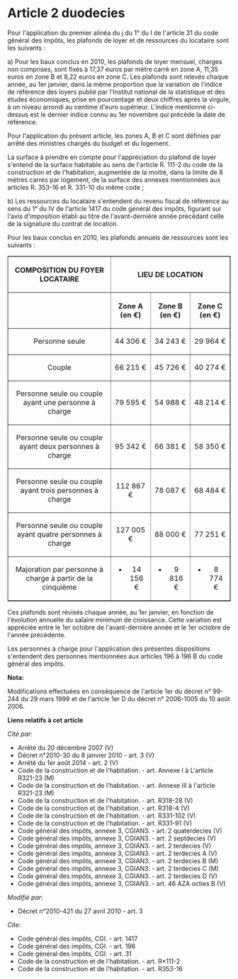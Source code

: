 # Article 2 duodecies

Pour l'application du premier alinéa du j du 1° du I de l'article 31 du code général des impôts, les plafonds de loyer et de
ressources du locataire sont les suivants : 

a) Pour les baux conclus en 2010, les plafonds de loyer mensuel, charges non comprises, sont fixés à 17,37 euros par mètre
carré en zone A, 11,35 euros en zone B et 8,22 euros en zone C. Les plafonds sont relevés chaque année, au 1er janvier, dans
la même proportion que la variation de l'indice de référence des loyers publié par l'Institut national de la statistique et
des études économiques, prise en pourcentage et deux chiffres après la virgule, à un niveau arrondi au centime d'euro
supérieur. L'indice mentionné ci-dessus est le dernier indice connu au 1er novembre qui précède la date de référence. 

Pour l'application du présent article, les zones A, B et C sont définies par arrêté des ministres chargés du budget et du
logement. 

La surface à prendre en compte pour l'appréciation du plafond de loyer s'entend de la surface habitable au sens de l'article
R. 111-2 du code de la construction et de l'habitation, augmentée de la moitié, dans la limite de 8 mètres carrés par
logement, de la surface des annexes mentionnées aux articles R. 353-16 et R. 331-10 du même code ; 

b) Les ressources du locataire s'entendent du revenu fiscal de référence au sens du 1° du IV de l'article 1417 du code
général des impôts, figurant sur l'avis d'imposition établi au titre de l'avant-dernière année précédant celle de la
signature du contrat de location. 

Pour les baux conclus en 2010, les plafonds annuels de ressources sont les suivants : 

<table border="1">
  <tbody>
    <tr>
      <th>

COMPOSITION DU FOYER LOCATAIRE

</th>
      <th colspan="3">

LIEU DE LOCATION

</th>
    </tr>
    <tr>
      <th>
      </th><th>

Zone A (en €)

</th>
      <th>

Zone B (en €)

</th>
      <th>

Zone C (en €)

</th>
    </tr>
    <tr>
      <td align="center">

Personne seule

</td>
      <td align="center">

44 306 €

</td>
      <td align="center">

34 243 €

</td>
      <td align="center">

29 964 €

</td>
    </tr>
    <tr>
      <td align="center">

Couple

</td>
      <td align="center">

66 215 €

</td>
      <td align="center">

45 726 €

</td>
      <td align="center">

40 274 €

</td>
    </tr>
    <tr>
      <td align="center">

Personne seule ou couple ayant une personne à charge

</td>
      <td align="center">

79 595 €

</td>
      <td align="center">

54 988 €

</td>
      <td align="center">

48 214 €

</td>
    </tr>
    <tr>
      <td align="center">

Personne seule ou couple ayant deux personnes à charge

</td>
      <td align="center">

95 342 €

</td>
      <td align="center">

66 381 €

</td>
      <td align="center">

58 350 €

</td>
    </tr>
    <tr>
      <td align="center">

Personne seule ou couple ayant trois personnes à charge

</td>
      <td align="center">

112 867 €

</td>
      <td align="center">

78 087 €

</td>
      <td align="center">

68 484 €

</td>
    </tr>
    <tr>
      <td align="center">

Personne seule ou couple ayant quatre personnes à charge

</td>
      <td align="center">

127 005 €

</td>
      <td align="center">

88 000 €

</td>
      <td align="center">

77 251 €

</td>
    </tr>
    <tr>
      <td align="center">

Majoration par personne à charge à partir de la cinquième

</td>
      <td align="center">

+ 14 156 €

</td>
      <td align="center">

+ 9 816 €

</td>
      <td align="center">

+ 8 774 €

</td>
    </tr>
  </tbody>
</table>

Ces plafonds sont révisés chaque année, au 1er janvier, en fonction de l'évolution annuelle du salaire minimum de croissance.
Cette variation est appréciée entre le 1er octobre de l'avant-dernière année et le 1er octobre de l'année précédente. 

Les personnes à charge pour l'application des présentes dispositions s'entendent des personnes mentionnées aux articles 196 à
196 B du code général des impôts.

**Nota:**

Modifications effectuées en conséquence de l'article 1er du décret n° 99-244 du 29 mars 1999 et de l'article 1er D du décret
n° 2006-1005 du 10 août 2006.

**Liens relatifs à cet article**

_Cité par_:

  - Arrêté du 20 décembre 2007 (V)
  - Décret n°2010-30 du 8 janvier 2010 - art. 3 (V)
  - Arrêté du 1er août 2014 - art. 2 (V)
  - Code de la construction et de l'habitation. - art. Annexe I à L'article R321-23 (M)
  - Code de la construction et de l'habitation. - art. Annexe III à l'article R321-23 (M)
  - Code de la construction et de l'habitation. - art. R318-28 (V)
  - Code de la construction et de l'habitation. - art. R318-4 (V)
  - Code de la construction et de l'habitation. - art. R331-102 (V)
  - Code de la construction et de l'habitation. - art. R331-91 (V)
  - Code général des impôts, annexe 3, CGIAN3. - art. 2 quaterdecies (V)
  - Code général des impôts, annexe 3, CGIAN3. - art. 2 septdecies (V)
  - Code général des impôts, annexe 3, CGIAN3. - art. 2 terdecies (V)
  - Code général des impôts, annexe 3, CGIAN3. - art. 2 terdecies A (V)
  - Code général des impôts, annexe 3, CGIAN3. - art. 2 terdecies B (M)
  - Code général des impôts, annexe 3, CGIAN3. - art. 2 terdecies C (M)
  - Code général des impôts, annexe 3, CGIAN3. - art. 2 terdecies D (V)
  - Code général des impôts, annexe 3, CGIAN3. - art. 46 AZA octies B (V)

_Modifié par_:

  - Décret n°2010-421  du 27 avril 2010 - art. 3

_Cite_:

  - Code général des impôts, CGI. - art. 1417
  - Code général des impôts, CGI. - art. 196
  - Code général des impôts, CGI. - art. 31
  - Code de la construction et de l'habitation. - art. R*111-2
  - Code de la construction et de l'habitation. - art. R353-16
